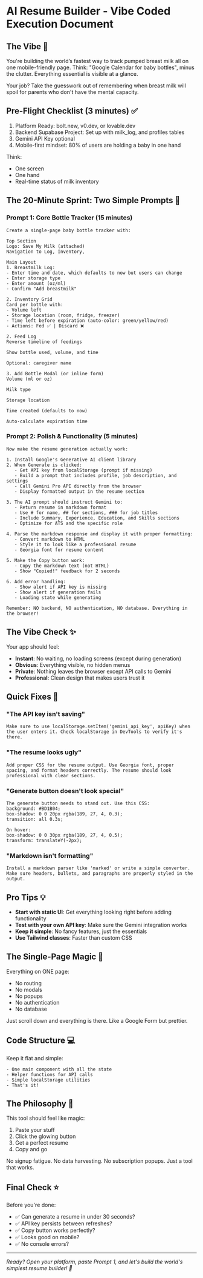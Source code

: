 # AI Resume Builder - Vibe Coded Execution Document

## The Vibe 🧠

You're building the world’s fastest way to track pumped breast milk all on one mobile-friendly page. Think: "Google Calendar for baby bottles", minus the clutter. Everything essential is visible at a glance.

Your job?
Take the guesswork out of remembering when breast milk will spoil for parents who don't have the mental capacity. 

## Pre-Flight Checklist (3 minutes) ✅

1. Platform Ready: bolt.new, v0.dev, or lovable.dev
2. Backend Supabase Project: Set up with milk_log, and profiles tables
3. Gemini API Key optional
4. Mobile-first mindset: 80% of users are holding a baby in one hand

Think:
- One screen
- One hand
- Real-time status of milk inventory

## The 20-Minute Sprint: Two Simple Prompts 🎯

### Prompt 1: Core Bottle Tracker (15 minutes)
```
Create a single-page baby bottle tracker with:

Top Section
Logo: Save My Milk (attached)
Navigation to Log, Inventory, 

Main Layout
1. Breastmilk Log:
- Enter time and date, which defaults to now but users can change
- Enter storage type
- Enter amount (oz/ml)
- Confirm "Add breastmilk"

2. Inventory Grid
Card per bottle with:
- Volume left
- Storage location (room, fridge, freezer)
- Time left before expiration (auto-color: green/yellow/red)
- Actions: Fed ✅ | Discard ❌

2. Feed Log
Reverse timeline of feedings

Show bottle used, volume, and time

Optional: caregiver name

3. Add Bottle Modal (or inline form)
Volume (ml or oz)

Milk type

Storage location

Time created (defaults to now)

Auto-calculate expiration time
```

### Prompt 2: Polish & Functionality (5 minutes)

```
Now make the resume generation actually work:

1. Install Google's Generative AI client library
2. When Generate is clicked:
   - Get API key from localStorage (prompt if missing)
   - Build a prompt that includes profile, job description, and settings
   - Call Gemini Pro API directly from the browser
   - Display formatted output in the resume section

3. The AI prompt should instruct Gemini to:
   - Return resume in markdown format
   - Use # for name, ## for sections, ### for job titles
   - Include Summary, Experience, Education, and Skills sections
   - Optimize for ATS and the specific role

4. Parse the markdown response and display it with proper formatting:
   - Convert markdown to HTML
   - Style it to look like a professional resume
   - Georgia font for resume content

5. Make the Copy button work:
   - Copy the markdown text (not HTML)
   - Show "Copied!" feedback for 2 seconds

6. Add error handling:
   - Show alert if API key is missing
   - Show alert if generation fails
   - Loading state while generating

Remember: NO backend, NO authentication, NO database. Everything in the browser!
```

## The Vibe Check ✨

Your app should feel:
- **Instant**: No waiting, no loading screens (except during generation)
- **Obvious**: Everything visible, no hidden menus
- **Private**: Nothing leaves the browser except API calls to Gemini
- **Professional**: Clean design that makes users trust it

## Quick Fixes 🔧

### "The API key isn't saving"
```
Make sure to use localStorage.setItem('gemini_api_key', apiKey) when the user enters it. Check localStorage in DevTools to verify it's there.
```

### "The resume looks ugly"
```
Add proper CSS for the resume output. Use Georgia font, proper spacing, and format headers correctly. The resume should look professional with clear sections.
```

### "Generate button doesn't look special"
```
The generate button needs to stand out. Use this CSS:
background: #BD1B04;
box-shadow: 0 0 20px rgba(189, 27, 4, 0.3);
transition: all 0.3s;

On hover:
box-shadow: 0 0 30px rgba(189, 27, 4, 0.5);
transform: translateY(-2px);
```

### "Markdown isn't formatting"
```
Install a markdown parser like 'marked' or write a simple converter. Make sure headers, bullets, and paragraphs are properly styled in the output.
```

## Pro Tips 💡

- **Start with static UI**: Get everything looking right before adding functionality
- **Test with your own API key**: Make sure the Gemini integration works
- **Keep it simple**: No fancy features, just the essentials
- **Use Tailwind classes**: Faster than custom CSS

## The Single-Page Magic 🎨

Everything on ONE page:
- No routing
- No modals
- No popups
- No authentication
- No database

Just scroll down and everything is there. Like a Google Form but prettier.

## Code Structure 💻

Keep it flat and simple:
```
- One main component with all the state
- Helper functions for API calls
- Simple localStorage utilities
- That's it!
```

## The Philosophy 🌟

This tool should feel like magic:
1. Paste your stuff
2. Click the glowing button
3. Get a perfect resume
4. Copy and go

No signup fatigue. No data harvesting. No subscription popups. Just a tool that works.

## Final Check ⭐

Before you're done:
- ✅ Can generate a resume in under 30 seconds?
- ✅ API key persists between refreshes?
- ✅ Copy button works perfectly?
- ✅ Looks good on mobile?
- ✅ No console errors?

---

*Ready? Open your platform, paste Prompt 1, and let's build the world's simplest resume builder! 🚀*
